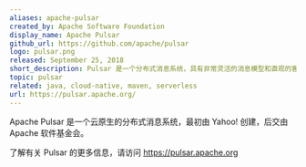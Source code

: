 ```yaml
---
aliases: apache-pulsar
created_by: Apache Software Foundation
display_name: Apache Pulsar
github_url: https://github.com/apache/pulsar
logo: pulsar.png
released: September 25, 2018
short_description: Pulsar 是一个分布式消息系统，具有非常灵活的消息模型和直观的客户端 API。
topic: pulsar
related: java, cloud-native, maven, serverless
url: https://pulsar.apache.org/
---
```

Apache Pulsar 是一个云原生的分布式消息系统，最初由 Yahoo! 创建，后交由 Apache 软件基金会。

了解有关 Pulsar 的更多信息，请访问 https://pulsar.apache.org